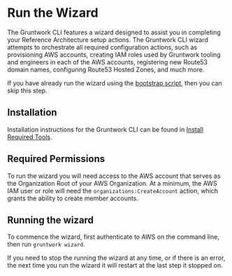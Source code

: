 # Run the Wizard

The Gruntwork CLI features a wizard designed to assist you in completing your Reference Architecture setup actions. The Gruntwork CLI wizard attempts to orchestrate all required configuration actions, such as provisioning AWS accounts, creating IAM roles used by Gruntwork tooling and engineers in each of the AWS accounts, registering new Route53 domain names, configuring Route53 Hosted Zones, and much more.

If you have already run the wizard using the [bootstrap script](./install-required-tools.md#use-the-bootstrap-script-preferred), then you can skip this step.

## Installation

Installation instructions for the Gruntwork CLI can be found in [Install Required Tools](./install-required-tools.md#installing-gruntwork-cli).

## Required Permissions

To run the wizard you will need access to the AWS account that serves as the Organization Root of your AWS Organization. At a minimum, the AWS IAM user or role will need the `organizations:CreateAccount` action, which grants the ability to create member accounts.

## Running the wizard

To commence the wizard, first authenticate to AWS on the command line, then run `gruntwork wizard`.

If you need to stop the running the wizard at any time, or if there is an error, the next time you run the wizard it will restart at the last step it stopped on.


<!-- ##DOCS-SOURCER-START
{
  "sourcePlugin": "local-copier",
  "hash": "1938848af7e91882608e76336fbe83b5"
}
##DOCS-SOURCER-END -->
